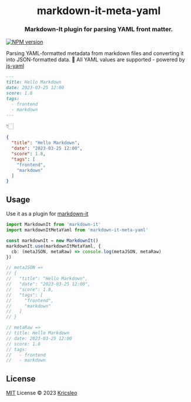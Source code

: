 <h1 align="center">
 markdown-it-meta-yaml
</h1>

<h3 align="center">
  Markdown-It plugin for parsing YAML front matter.
</h3>

[![NPM version](https://img.shields.io/npm/v/markdown-it-meta-yaml?color=a1b858&label=)](https://www.npmjs.com/package/markdown-it-meta-yaml)

Parsing YAML-formatted metadata from markdown files and converting it into JSON-formatted data. 🥳 All YAML values are supported - powered by [js-yaml](https://github.com/nodeca/js-yaml)

```markdown
---
title: Hello Markdown
date: 2023-03-25 12:00
score: 1.8
tags:
  - frontend
  - markdown
---
```

👇🏻

```json
{
  "title": "Hello Markdown",
  "date": "2023-03-25 12:00",
  "score": 1.8,
  "tags": [
    "frontend",
    "markdown"
  ]
}
```

## Usage

Use it as a plugin for [markdown-it](https://github.com/markdown-it/markdown-it)

```ts
import MarkdownIt from 'markdown-it'
import markdownItMetaYaml from 'markdown-it-meta-yaml'

const markdownIt = new MarkdownIt()
markdownIt.use(markdownItMetaYaml, {
  cb: (metaJSON, metaRaw) => console.log(metaJSON, metaRaw)
})

// metaJSON =>
// {
//   "title": "Hello Markdown",
//   "date": "2023-03-25 12:00",
//   "score": 1.8,  
//   "tags": [
//     "frontend",
//     "markdown"
//   ]
// }

// metaRaw =>
// title: Hello Markdown
// date: 2023-03-25 12:00
// score: 1.8
// tags:
//   - frontend
//   - markdown
```

## License

[MIT](./LICENSE) License © 2023 [Kricsleo](https://github.com/kricsleo)
